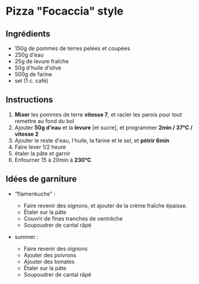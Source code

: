 # Pizza "Focaccia" style

## Ingrédients

- 150g de pommes de terres pelées et coupées
- 250g d'eau
- 25g de levure fraîche
- 50g d'huile d'olive
- 500g de farine
- sel (1 c. café)

## Instructions

1. **Mixer** les pommes de terre **vitesse 7**, et racler les parois pour tout remettre au fond du bol
2. Ajouter **50g d'eau** et la **levure** [et sucre], et programmer **2min / 37°C / vitesse 2**
3. Ajouter le reste d'eau, l'huile, la farine et le sel, et **pétrir 6min**
4. Faire lever 1/2 heure
5. étaler la pâte et garnir
6. Enfourner 15 à 20min à **230°C**


## Idées de garniture

- "flamenkuche" :
    - Faire revenir des oignons, et ajouter de la crème fraîche épaisse.
    - Étaler sur la pâte
    - Couvrir de fines tranches de ventrèche
    - Soupoudrer de cantal râpé

- summer :
    - Faire revenir des oignons
    - Ajouter des poivrons
    - Ajouter des tomates
    - Étaler sur la pâte
    - Soupoudrer de cantal râpé
